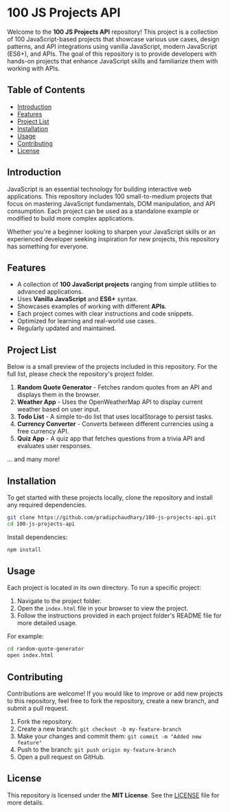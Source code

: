 
# 100 JS Projects API

Welcome to the **100 JS Projects API** repository! This project is a collection of 100 JavaScript-based projects that showcase various use cases, design patterns, and API integrations using vanilla JavaScript, modern JavaScript (ES6+), and APIs. The goal of this repository is to provide developers with hands-on projects that enhance JavaScript skills and familiarize them with working with APIs.

## Table of Contents

- [Introduction](#introduction)
- [Features](#features)
- [Project List](#project-list)
- [Installation](#installation)
- [Usage](#usage)
- [Contributing](#contributing)
- [License](#license)

## Introduction

JavaScript is an essential technology for building interactive web applications. This repository includes 100 small-to-medium projects that focus on mastering JavaScript fundamentals, DOM manipulation, and API consumption. Each project can be used as a standalone example or modified to build more complex applications.

Whether you're a beginner looking to sharpen your JavaScript skills or an experienced developer seeking inspiration for new projects, this repository has something for everyone.

## Features

- A collection of **100 JavaScript projects** ranging from simple utilities to advanced applications.
- Uses **Vanilla JavaScript** and **ES6+** syntax.
- Showcases examples of working with different **APIs**.
- Each project comes with clear instructions and code snippets.
- Optimized for learning and real-world use cases.
- Regularly updated and maintained.

## Project List

Below is a small preview of the projects included in this repository. For the full list, please check the repository's project folder.

1. **Random Quote Generator** - Fetches random quotes from an API and displays them in the browser.
2. **Weather App** - Uses the OpenWeatherMap API to display current weather based on user input.
3. **Todo List** - A simple to-do list that uses localStorage to persist tasks.
4. **Currency Converter** - Converts between different currencies using a free currency API.
5. **Quiz App** - A quiz app that fetches questions from a trivia API and evaluates user responses.

... and many more!

## Installation

To get started with these projects locally, clone the repository and install any required dependencies.

```bash
git clone https://github.com/pradipchaudhary/100-js-projects-api.git
cd 100-js-projects-api
```

Install dependencies:

```bash
npm install
```

## Usage

Each project is located in its own directory. To run a specific project:

1. Navigate to the project folder.
2. Open the `index.html` file in your browser to view the project.
3. Follow the instructions provided in each project folder's README file for more detailed usage.

For example:

```bash
cd random-quote-generator
open index.html
```

## Contributing

Contributions are welcome! If you would like to improve or add new projects to this repository, feel free to fork the repository, create a new branch, and submit a pull request.

1. Fork the repository.
2. Create a new branch: `git checkout -b my-feature-branch`
3. Make your changes and commit them: `git commit -m "Added new feature"`
4. Push to the branch: `git push origin my-feature-branch`
5. Open a pull request on GitHub.

## License

This repository is licensed under the **MIT License**. See the [LICENSE](LICENSE) file for more details.

